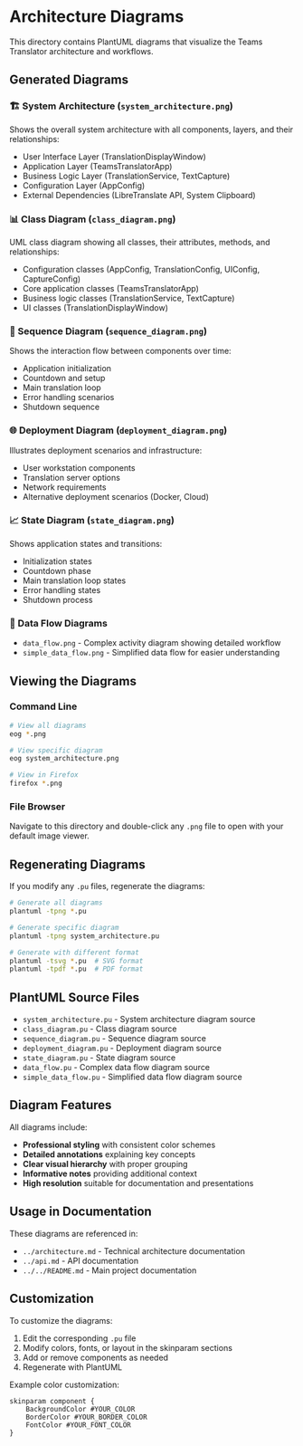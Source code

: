 # Architecture Diagrams

This directory contains PlantUML diagrams that visualize the Teams Translator architecture and workflows.

## Generated Diagrams

### 🏗️ System Architecture (`system_architecture.png`)
Shows the overall system architecture with all components, layers, and their relationships:
- User Interface Layer (TranslationDisplayWindow)
- Application Layer (TeamsTranslatorApp)
- Business Logic Layer (TranslationService, TextCapture)
- Configuration Layer (AppConfig)
- External Dependencies (LibreTranslate API, System Clipboard)

### 📊 Class Diagram (`class_diagram.png`)
UML class diagram showing all classes, their attributes, methods, and relationships:
- Configuration classes (AppConfig, TranslationConfig, UIConfig, CaptureConfig)
- Core application classes (TeamsTranslatorApp)
- Business logic classes (TranslationService, TextCapture)
- UI classes (TranslationDisplayWindow)

### 🔄 Sequence Diagram (`sequence_diagram.png`)
Shows the interaction flow between components over time:
- Application initialization
- Countdown and setup
- Main translation loop
- Error handling scenarios
- Shutdown sequence

### 🌐 Deployment Diagram (`deployment_diagram.png`)
Illustrates deployment scenarios and infrastructure:
- User workstation components
- Translation server options
- Network requirements
- Alternative deployment scenarios (Docker, Cloud)

### 📈 State Diagram (`state_diagram.png`)
Shows application states and transitions:
- Initialization states
- Countdown phase
- Main translation loop states
- Error handling states
- Shutdown process

### 🔀 Data Flow Diagrams
- `data_flow.png` - Complex activity diagram showing detailed workflow
- `simple_data_flow.png` - Simplified data flow for easier understanding

## Viewing the Diagrams

### Command Line
```bash
# View all diagrams
eog *.png

# View specific diagram
eog system_architecture.png

# View in Firefox
firefox *.png
```

### File Browser
Navigate to this directory and double-click any `.png` file to open with your default image viewer.

## Regenerating Diagrams

If you modify any `.pu` files, regenerate the diagrams:

```bash
# Generate all diagrams
plantuml -tpng *.pu

# Generate specific diagram
plantuml -tpng system_architecture.pu

# Generate with different format
plantuml -tsvg *.pu  # SVG format
plantuml -tpdf *.pu  # PDF format
```

## PlantUML Source Files

- `system_architecture.pu` - System architecture diagram source
- `class_diagram.pu` - Class diagram source
- `sequence_diagram.pu` - Sequence diagram source
- `deployment_diagram.pu` - Deployment diagram source
- `state_diagram.pu` - State diagram source
- `data_flow.pu` - Complex data flow diagram source
- `simple_data_flow.pu` - Simplified data flow diagram source

## Diagram Features

All diagrams include:
- **Professional styling** with consistent color schemes
- **Detailed annotations** explaining key concepts
- **Clear visual hierarchy** with proper grouping
- **Informative notes** providing additional context
- **High resolution** suitable for documentation and presentations

## Usage in Documentation

These diagrams are referenced in:
- `../architecture.md` - Technical architecture documentation
- `../api.md` - API documentation
- `../../README.md` - Main project documentation

## Customization

To customize the diagrams:
1. Edit the corresponding `.pu` file
2. Modify colors, fonts, or layout in the skinparam sections
3. Add or remove components as needed
4. Regenerate with PlantUML

Example color customization:
```plantuml
skinparam component {
    BackgroundColor #YOUR_COLOR
    BorderColor #YOUR_BORDER_COLOR
    FontColor #YOUR_FONT_COLOR
}
```